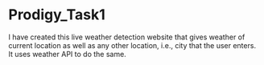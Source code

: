 # Prodigy_Task1
I have created this live weather detection website that gives weather of current location as well as any other location, i.e., city that the user enters. It uses weather API to do the same.
